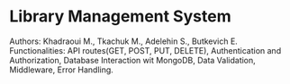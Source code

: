 # Library Management System
Authors: Khadraoui M., Tkachuk M., Adelehin S., Butkevich E. 
Functionalities: API routes(GET, POST, PUT, DELETE), Authentication and Authorization, Database Interaction wit MongoDB, Data Validation, Middleware, Error Handling.
